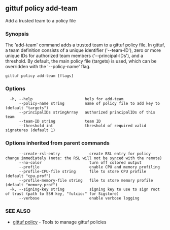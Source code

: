 ## gittuf policy add-team

Add a trusted team to a policy file

### Synopsis

The 'add-team' command adds a trusted team to a gittuf policy file. In gittuf, a team definition consists of a unique identifier ('--team-ID'), zero or more unique IDs for authorized team members ('--principal-IDs'), and a threshold. By default, the main policy file (targets) is used, which can be overridden with the '--policy-name' flag.

```
gittuf policy add-team [flags]
```

### Options

```
  -h, --help                       help for add-team
      --policy-name string         name of policy file to add key to (default "targets")
      --principalIDs stringArray   authorized principalIDs of this team
      --team-ID string             team ID
      --threshold int              threshold of required valid signatures (default 1)
```

### Options inherited from parent commands

```
      --create-rsl-entry             create RSL entry for policy change immediately (note: the RSL will not be synced with the remote)
      --no-color                     turn off colored output
      --profile                      enable CPU and memory profiling
      --profile-CPU-file string      file to store CPU profile (default "cpu.prof")
      --profile-memory-file string   file to store memory profile (default "memory.prof")
  -k, --signing-key string           signing key to use to sign root of trust (path to SSH key, "fulcio:" for Sigstore)
      --verbose                      enable verbose logging
```

### SEE ALSO

* [gittuf policy](gittuf_policy.md)	 - Tools to manage gittuf policies

